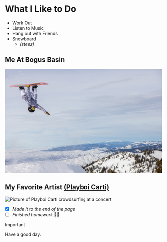 # **What I Like to Do**

* Work Out
* Listen to Music
* Hang out with Friends
* Snowboard
  * *(steez)*

## Me At Bogus Basin
![Picture of me standing on Bogus Basin mountain with my snowboard](AdultMaleSnowboarderEmployeeAustinSmithBackflipAirWithGrabOffHandbuiltJumpOnAGloomyDayAtBogusBasinCloseup_Winter2022_PhotoByLukeTokunaga_8192px5464px.jpg)

## My Favorite Artist [(Playboi Carti)](https://open.spotify.com/artist/699OTQXzgjhIYAHMy9RyPD?si=c80E5SO1SAef_FJhtkNeVg)
![Picture of Playboi Carti crowdsurfing at a concert](playboi-carti-at-red-bull-sound-select-presents--chicago.JPG.avif)

- [x] *Made it to the end of the page*
- [ ] *Finished homework* 😮‍💨

> [!IMPORTANT]
> Have a good day.
